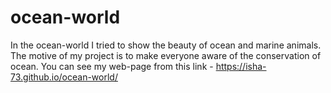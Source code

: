 # ocean-world
In the ocean-world I tried to show the beauty of ocean and marine animals. The motive of my project is to make everyone aware of the conservation of ocean.
You can see my web-page from this link - https://isha-73.github.io/ocean-world/
